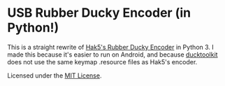 # USB Rubber Ducky Encoder (in Python!)
This is a straight rewrite of [Hak5's Rubber Ducky Encoder](https://github.com/hak5darren/USB-Rubber-Ducky/tree/master/Encoder) in Python 3. I made this because it's easier to run on Android, and because [ducktoolkit](https://github.com/kevthehermit/DuckToolkit) does not use the same keymap .resource files as Hak5's encoder.

Licensed under the [MIT License](https://mit.athenas.space).